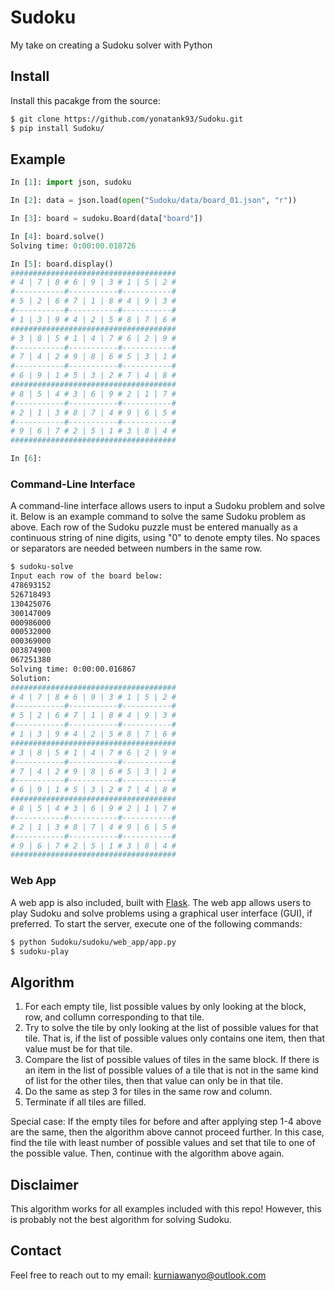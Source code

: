 # Sudoku

My take on creating a Sudoku solver with Python


## Install

Install this pacakge from the source:

``` bash
$ git clone https://github.com/yonatank93/Sudoku.git
$ pip install Sudoku/
```


## Example

``` Python
In [1]: import json, sudoku

In [2]: data = json.load(open("Sudoku/data/board_01.json", "r"))

In [3]: board = sudoku.Board(data["board"])

In [4]: board.solve()
Solving time: 0:00:00.018726

In [5]: board.display()
#####################################
# 4 | 7 | 8 # 6 | 9 | 3 # 1 | 5 | 2 #
#-----------#-----------#-----------#
# 5 | 2 | 6 # 7 | 1 | 8 # 4 | 9 | 3 #
#-----------#-----------#-----------#
# 1 | 3 | 9 # 4 | 2 | 5 # 8 | 7 | 6 #
#####################################
# 3 | 8 | 5 # 1 | 4 | 7 # 6 | 2 | 9 #
#-----------#-----------#-----------#
# 7 | 4 | 2 # 9 | 8 | 6 # 5 | 3 | 1 #
#-----------#-----------#-----------#
# 6 | 9 | 1 # 5 | 3 | 2 # 7 | 4 | 8 #
#####################################
# 8 | 5 | 4 # 3 | 6 | 9 # 2 | 1 | 7 #
#-----------#-----------#-----------#
# 2 | 1 | 3 # 8 | 7 | 4 # 9 | 6 | 5 #
#-----------#-----------#-----------#
# 9 | 6 | 7 # 2 | 5 | 1 # 3 | 8 | 4 #
#####################################

In [6]:
```


### Command-Line Interface

A command-line interface allows users to input a Sudoku problem and solve it.
Below is an example command to solve the same Sudoku problem as above.
Each row of the Sudoku puzzle must be entered manually as a continuous string of nine digits, using "0" to denote empty tiles.
No spaces or separators are needed between numbers in the same row.

```bash
$ sudoku-solve
Input each row of the board below:
478693152
526718493
130425076
300147009
000986000
000532000
000369000
003874900
067251380
Solving time: 0:00:00.016867
Solution:
#####################################
# 4 | 7 | 8 # 6 | 9 | 3 # 1 | 5 | 2 #
#-----------#-----------#-----------#
# 5 | 2 | 6 # 7 | 1 | 8 # 4 | 9 | 3 #
#-----------#-----------#-----------#
# 1 | 3 | 9 # 4 | 2 | 5 # 8 | 7 | 6 #
#####################################
# 3 | 8 | 5 # 1 | 4 | 7 # 6 | 2 | 9 #
#-----------#-----------#-----------#
# 7 | 4 | 2 # 9 | 8 | 6 # 5 | 3 | 1 #
#-----------#-----------#-----------#
# 6 | 9 | 1 # 5 | 3 | 2 # 7 | 4 | 8 #
#####################################
# 8 | 5 | 4 # 3 | 6 | 9 # 2 | 1 | 7 #
#-----------#-----------#-----------#
# 2 | 1 | 3 # 8 | 7 | 4 # 9 | 6 | 5 #
#-----------#-----------#-----------#
# 9 | 6 | 7 # 2 | 5 | 1 # 3 | 8 | 4 #
#####################################
```


### Web App

A web app is also included, built with [Flask](https://flask.palletsprojects.com/en/stable/).
The web app allows users to play Sudoku and solve problems using a graphical user interface (GUI), if preferred.
To start the server, execute one of the following commands:

```bash
$ python Sudoku/sudoku/web_app/app.py
$ sudoku-play
```


## Algorithm

1. For each empty tile, list possible values by only looking at the block, row, and collumn corresponding to that tile.
2. Try to solve the tile by only looking at the list of possible values for that tile.
That is, if the list of possible values only contains one item, then that value must be for that tile.
3. Compare the list of possible values of tiles in the same block.
If there is an item in the list of possible values of a tile that is not in the same kind of list for the other tiles, then that value can only be in that tile.
4. Do the same as step 3 for tiles in the same row and column.
5. Terminate if all tiles are filled.

Special case:
If the empty tiles for before and after applying step 1-4 above are the same, then the algorithm above cannot proceed further.
In this case, find the tile with least number of possible values and set that tile to one of the possible value.
Then, continue with the algorithm above again.


## Disclaimer

This algorithm works for all examples included with this repo!
However, this is probably not the best algorithm for solving Sudoku.


## Contact

Feel free to reach out to my email: kurniawanyo@outlook.com

